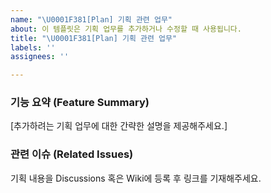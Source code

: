```yaml
---
name: "\U0001F381[Plan] 기획 관련 업무"
about: 이 템플릿은 기획 업무를 추가하거나 수정할 때 사용됩니다.
title: "\U0001F381[Plan] 기획 관련 업무"
labels: ''
assignees: ''

---
```


### 기능 요약 (Feature Summary)
[추가하려는 기획 업무에 대한 간략한 설명을 제공해주세요.]

### 관련 이슈 (Related Issues)
기획 내용을 Discussions 혹은 Wiki에 등록 후 링크를 기재해주세요.
